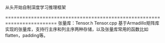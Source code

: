 从头开始自制深度学习推理框架

========================================================================
张量库：Tensor.h Tensor.cpp
基于Armadillo矩阵库实现的张量库，支持行主序和列主序两种存储，以及张量库常用的函数比如flatten，padding等。

